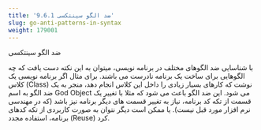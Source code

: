 ```yaml
---
title: '9.6.1 ضد الگو سینتکسی'
slug: go-anti-patterns-in-syntax
weight: 179001
---
```



ضد الگو سینتکسی

با شناسایی ضد الگوهای مختلف در برنامه نویسی، میتوان به این نکته دست یافت که چه الگوهایی برای ساخت یک برنامه نادرست می باشند. برای مثال اگر برنامه نویسی یک کلاس (Class) نوشت که کارهای بسیار زیادی را داخل این کلاس انجام دهد، منجر به یک ضد الگو به اسم God Object می شود. این ضد الگو باعث می شود که مثلا با تغییر یک قسمت از تکه کد برنامه، نیاز به تغییر قسمت های دیگر برنامه نیز باشد (که در مهندسی نرم افزار مورد قبل نیست). یا ممکن است دیگر نتوان به صورت کاربردی از تکه کدهای برنامه، استفاده مجدد (Reuse) کرد.
